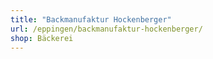 ```yaml
---
title: "Backmanufaktur Hockenberger"
url: /eppingen/backmanufaktur-hockenberger/
shop: Bäckerei
---
```

